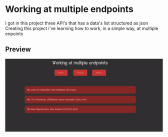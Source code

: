 # Working at multiple endpoints

I got in this project three API's that has a data's list structured as json
Creating this project i've learning how to work, in a simple way, at multiple enpoints

## Preview

<img src="public/img/mult.gif">